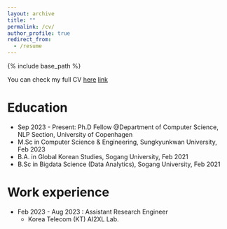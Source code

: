 ```yaml
---
layout: archive
title: ""
permalink: /cv/
author_profile: true
redirect_from:
  - /resume
---
```


{% include base_path %}

You can check my full CV [here](https://github.com/HaeunYu/haeunyu.github.io/blob/main/files/paper1.pdf)
<a href="../files/Haeun_cv_2024ver.pdf">link</a>

Education
======
* Sep 2023 - Present: Ph.D Fellow @Department of Computer Science, NLP Section, University of Copenhagen
* M.Sc in Computer Science & Engineering, Sungkyunkwan University, Feb 2023
* B.A. in Global Korean Studies, Sogang University, Feb 2021
* B.Sc in Bigdata Science (Data Analytics), Sogang University, Feb 2021 


Work experience
======
* Feb 2023 - Aug 2023 : Assistant Research Engineer
  * Korea Telecom (KT) AI2XL Lab.